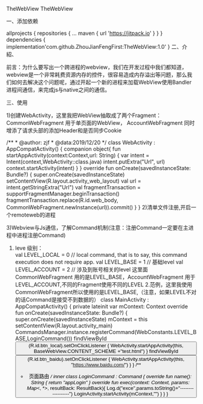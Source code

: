 
TheWebView
TheWebView

一、添加依赖

allprojects {
        repositories {
            ...
            maven { url 'https://jitpack.io' }
        }
    }
dependencies {
        implementation'com.github.ZhouJianFengFirst:TheWebView:1.0'
   }
二、介紹、

前言：为什么要写出一个跨进程的webview，我们在开发过程中我们都知道，webview是一个非常耗费资源内存的控件，很容易造成内存溢出等问题，那么我们如何去解决这个问题呢，通过开起一个新的进程来加载WebView使用Bandler进程间通信，来完成js与native之间的通信。

三、使用

1)创建WebActivity，这里我把WebView抽取成了两个Fragment：
CommonWebFragment 用于单页面的WebView，
AccountWebFragment 同时增添了请求头部的添加Header和是否同步Cookie

/**
     * @author: zjf
     * @data:2019/12/20
     */
    class WebActivity : AppCompatActivity() {
        companion object{
            fun startAppActivity(context:Context,url: String) {
                var intent = Intent(context,WebActivity::class.java)
                intent.putExtra("Url", url)
                context.startActivity(intent)
            }
        }
        override fun onCreate(savedInstanceState: Bundle?) {
            super.onCreate(savedInstanceState)
            setContentView(R.layout.activity_web_layout)
            val url = intent.getStringExtra("Url")
            val fragmentTransaction = supportFragmentManager.beginTransaction()
            fragmentTransaction.replace(R.id.web_body,       CommonWebFragment.newInstance(url)).commit()
        }
    }
2)清单文件注册,开启一个remoteweb的进程

 <activity
            android:name=".WebActivity"
            android:hardwareAccelerated="true"
            android:process=":remoteweb" />
3)Webview与Js通信，了解Command机制(注意：注册Command一定要在主进程中进程注册Command)

1. leve 级别：      
        val LEVEL_LOCAL = 0 // local command, that is to say, this command execution does not require app.
        val LEVEL_BASE = 1 // 基础level
        val LEVEL_ACCOUNT = 2 // 涉及到账号相关的level
    这里面CommonWebFragment  用的是LEVEL_BASE，AccountWebFragment 用于LEVEL_ACCOUNT,不同的Fragment使用不同的LEVEL
2.范例，这里我使用CommonWebFragment所以使用的是LEVEL_BASE,（注意，如果LEVEL不对的话Command是接受不到数据的）
 class MainActivity : AppCompatActivity() {
    private lateinit var mContext: Context
    override fun onCreate(savedInstanceState: Bundle?) {
        super.onCreate(savedInstanceState)
        mContext = this
        setContentView(R.layout.activity_main)
        CommandsManager.instance.registerCommand(WebConstants.LEVEL_BASE,LoginCommand())
        findViewById<Button>(R.id.btn_local).setOnClickListener {
            WebActivity.startAppActivity(this, BaseWebView.CONTENT_SCHEME +"test.html")
        }
        findViewById<Button>(R.id.btn_baidu).setOnClickListener {
            WebActivity.startAppActivity(this, "https://www.baidu.com/")
        }
    }
    /**
     * 页面路由
     */
   inner class LoginCommand : Command {
        override fun name(): String {
            return "appLogin"
        }
        override fun exec(context: Context, params: Map<*, *>, resultBack: ResultBack){
            Log.d("exce",params.toString()+"------------------")
            LoginActivity.startActivity(mContext,"")
        }
    }
}
